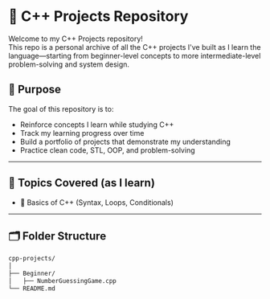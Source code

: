 # 📘 C++ Projects Repository

Welcome to my C++ Projects repository!  
This repo is a personal archive of all the C++ projects I've built as I learn the language—starting from beginner-level concepts to more intermediate-level problem-solving and system design.

## 🚀 Purpose

The goal of this repository is to:

- Reinforce concepts I learn while studying C++
- Track my learning progress over time
- Build a portfolio of projects that demonstrate my understanding
- Practice clean code, STL, OOP, and problem-solving

---

## 🧠 Topics Covered (as I learn)

- 🔹 Basics of C++ (Syntax, Loops, Conditionals)

---

## 🗂️ Folder Structure

```bash
cpp-projects/
│
├── Beginner/
│   ├── NumberGuessingGame.cpp
└── README.md
